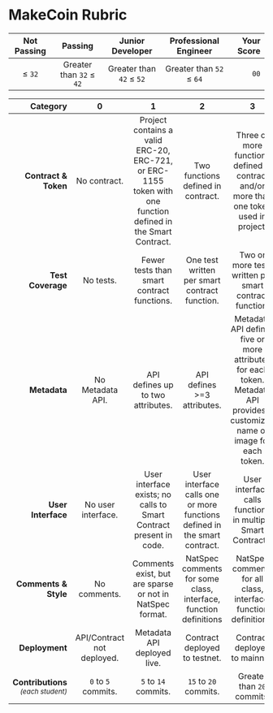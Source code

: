 # MakeCoin Rubric

| Not Passing |         Passing          |     Junior Developer     |  Professional Engineer   | Your Score |
| :---------: | :----------------------: | :----------------------: | :----------------------: | ---------: |
|   ≤ `32`    | Greater than `32` ≤ `42` | Greater than `42` ≤ `52` | Greater than `52` ≤ `64` |       `00` |


|                                               Category |             0              |                              1                               |                              2                               |                              3                               | Score |
| -----------------------------------------------------: | :------------------------: | :----------------------------------------------------------: | :----------------------------------------------------------: | :----------------------------------------------------------: | ----: |
|                             **Contract &<br /> Token** |        No contract.        | Project contains a valid ERC-20, ERC-721, or ERC-1155 token with one function defined in the Smart Contract. |              Two functions defined in contract.              | Three or more functions defined in contract and/or more than one token used in project. |   `0` |
|                                      **Test Coverage** |         No tests.          |          Fewer tests than smart contract functions.          |        One test written per smart contract function.         |    Two or more tests written per smart contract function.    |   `0` |
|                                           **Metadata** |      No Metadata API.      |              API defines up to two attributes.               |                 API defines >=3 attributes.                  | Metadata API defines five or more attributes for each token.<br/>Metadata API provides a customized name or image for each token. |   `0` |
|                                     **User Interface** |     No user interface.     | User interface exists; no calls to Smart Contract present in code. | User interface calls one or more functions defined in the smart contract. | User interface calls functions in multiple Smart Contracts.  |   `0` |
|                                   **Comments & Style** |        No comments.        |   Comments exist, but are sparse or not in NatSpec format.   | NatSpec comments for some class, interface, function definitions | NatSpec comments for all class, interface, function definitions. |   `0` |
|                                         **Deployment** | API/Contract not deployed. |                 Metadata API deployed live.                  |                Contract deployed to testnet.                 |                Contract deployed to mainnet.                 |   `0` |
| **Contributions**<br /><small>_(each student)_</small> |    `0` to `5` commits.     |                     `5` to `14` commits.                     |                    `15` to `20` commits.                     |                  Greater than `20` commits.                  |   `0` |

